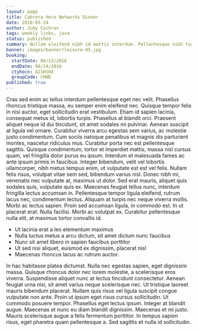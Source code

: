 ```yaml
---
layout: page
title: Cabrera Hero Networks Dinner
date: 2016-05-24
author: Judy Cochran
tags: weekly links, java
status: published
summary: Nullam eleifend nibh id mattis interdum. Pellentesque nibh turpis.
banner: images/banner/leisure-05.jpg
booking:
  startDate: 06/12/2016
  endDate: 06/14/2016
  ctyhocn: AISHSHX
  groupCode: CHND
published: true
---
```

Cras sed enim ac tellus interdum pellentesque eget nec velit. Phasellus rhoncus tristique massa, eu semper enim eleifend nec. Quisque tempor felis in nisi auctor, eget sollicitudin erat vestibulum. Etiam id sapien lacinia, consequat metus id, lobortis turpis. Phasellus at blandit orci. Praesent aliquet neque id dui tincidunt, sit amet sodales mi pulvinar. Aenean suscipit at ligula vel ornare. Curabitur viverra arcu egestas sem varius, ac molestie justo condimentum. Cum sociis natoque penatibus et magnis dis parturient montes, nascetur ridiculus mus.
Curabitur porta nec est pellentesque sagittis. Quisque condimentum, tortor et imperdiet mattis, massa nisl cursus quam, vel fringilla dolor purus eu ipsum. Interdum et malesuada fames ac ante ipsum primis in faucibus. Integer bibendum, velit vel lobortis ullamcorper, nibh metus tempus enim, ut vulputate est est vel felis. Nullam felis risus, volutpat vitae sem sed, bibendum varius nisl. Donec nibh mi, venenatis nec vulputate at, maximus ut dolor. Sed erat mauris, aliquet quis sodales quis, vulputate quis ex. Maecenas feugiat tellus nunc, interdum fringilla lectus accumsan in. Pellentesque tempor ligula eleifend, rutrum lacus nec, condimentum lectus. Aliquam at turpis nec neque viverra mollis. Morbi ac lectus sapien. Proin sed accumsan ligula, in commodo est. In ut placerat erat. Nulla facilisi. Morbi ac volutpat ex. Curabitur pellentesque nulla elit, at maximus tortor convallis id.

* Ut lacinia erat a leo elementum maximus
* Nulla luctus metus a arcu dictum, sit amet dictum nunc faucibus
* Nunc sit amet libero in sapien faucibus porttitor
* Ut sed nisi aliquet, euismod ex dignissim, placerat nisl
* Maecenas rhoncus lacus ac rutrum auctor.

In hac habitasse platea dictumst. Nulla nec egestas sapien, eget dignissim massa. Quisque rhoncus dolor nec lorem molestie, a scelerisque eros viverra. Suspendisse aliquet nunc at lectus tincidunt consectetur. Aenean feugiat urna nisi, sit amet varius neque scelerisque nec. Ut tristique laoreet mauris bibendum placerat. Nullam quis risus vel ligula suscipit congue vulputate non ante. Proin ut ipsum eget risus cursus sollicitudin. Ut commodo posuere tempor. Phasellus eget lectus ipsum. Integer at blandit augue. Maecenas et nunc eu diam blandit dignissim. Maecenas et mi justo. Mauris scelerisque augue a felis fermentum porttitor. In tempus sapien risus, eget pharetra quam pellentesque a. Sed sagittis et nulla id sollicitudin.
